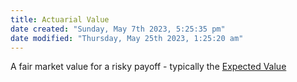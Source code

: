 ```yaml
---
title: Actuarial Value
date created: "Sunday, May 7th 2023, 5:25:35 pm"
date modified: "Thursday, May 25th 2023, 1:25:20 am"
---
```


A fair market value for a risky payoff - typically the [Expected Value](Expected%20Value.md)
